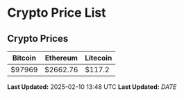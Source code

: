 # Crypto Price List

## Crypto Prices
| Bitcoin | Ethereum | Litecoin |
| ------- | -------- | -------- |
| $97969 | $2662.76 | $117.2 |
**Last Updated:** 2025-02-10 13:48 UTC
**Last Updated:** $DATE$
